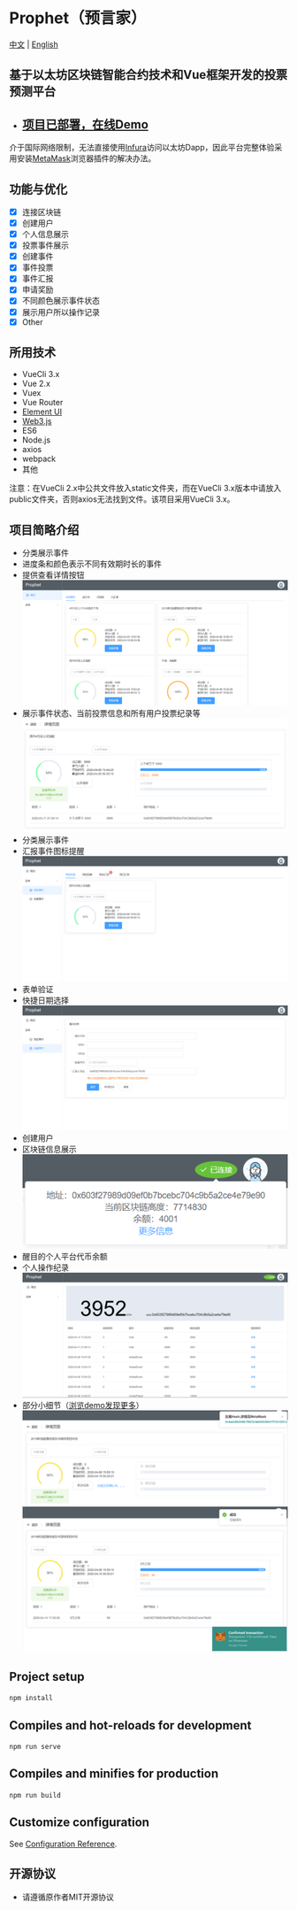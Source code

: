 # Prophet（预言家）
[中文](README.md) | [English](README.en.md)
## 基于以太坊区块链智能合约技术和Vue框架开发的投票预测平台
- ## [项目已部署，在线Demo](https://t940783074.gitee.io/prophet)
介于国际网络限制，无法直接使用[Infura](https://infura.io/)访问以太坊Dapp，因此平台完整体验采用安装[MetaMask](https://metamask.io/)浏览器插件的解决办法。
## 功能与优化
- [x] 连接区块链
- [x] 创建用户
- [x] 个人信息展示
- [x] 投票事件展示
- [x] 创建事件
- [x] 事件投票
- [x] 事件汇报
- [x] 申请奖励
- [x] 不同颜色展示事件状态
- [x] 展示用户所以操作记录
- [x] Other

## 所用技术
- VueCli 3.x
- Vue 2.x
- Vuex
- Vue Router
- [Element UI](http://element.eleme.io/#/zh-CN)
- [Web3.js](https://github.com/ethereum/web3.js/)
- ES6
- Node.js
- axios
- webpack
- 其他

注意：在VueCli 2.x中公共文件放入static文件夹，而在VueCli 3.x版本中请放入public文件夹，否则axios无法找到文件。该项目采用VueCli 3.x。

## 项目简略介绍
- 分类展示事件
- 进度条和颜色表示不同有效期时长的事件
- 提供查看详情按钮
![](img/概览.png)
- 展示事件状态、当前投票信息和所有用户投票纪录等
![](img/事件详情信息.png)
- 分类展示事件
- 汇报事件图标提醒
![](img/个人事件.png)
- 表单验证
- 快捷日期选择
![](img/创建事件.png)
- 创建用户
- 区块链信息展示
![](img/简略个人信息.png)
- 醒目的个人平台代币余额
- 个人操作纪录
![](img/个人详情信息.png)
- 部分小细节（[浏览demo发现更多](https://t940783074.gitee.io/prophet)）
![](img/交易.png)
![](img/交易1.png)


## Project setup
```
npm install
```

## Compiles and hot-reloads for development
```
npm run serve
```

## Compiles and minifies for production
```
npm run build
```

## Customize configuration
See [Configuration Reference](https://cli.vuejs.org/config/).

## 开源协议
- 请遵循原作者MIT开源协议
